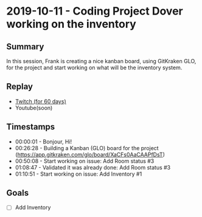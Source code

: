 
# 2019-10-11 - Coding Project Dover working on the inventory

Summary
-------

In this session, Frank is creating a nice kanban board, using GitKraken GLO, for the project and start working on what will be the inventory system.

Replay
------

- [Twitch (for 60 days)](https://www.twitch.tv/videos/493084542)
- Youtube(soon)


Timestamps
--------

- 00:00:01 - Bonjour, Hi!
- 00:26:28 - Building a Kanban (GLO) board for the project (https://app.gitkraken.com/glo/board/XaCFs0AaCAAPfDsT)
- 00:50:08 - Start working on issue: Add Room status #3
- 01:08:47 - Validated it was already done: Add Room status #3
- 01:10:51 - Start working on issue: Add Inventory #1


Goals
-----

- [ ] Add Inventory



